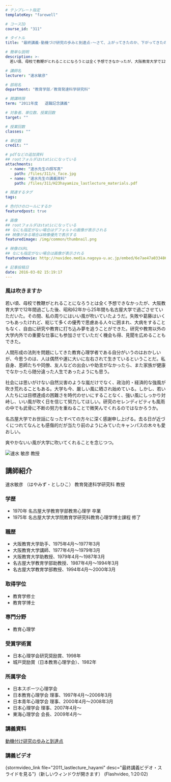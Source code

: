 ```yaml
---
# テンプレート指定
templateKey: "farewell"

# コースID
course_id: "311"

# タイトル
title: "最終講義-動機づけ研究の歩みと到達点-〜さて、上がってきたのか、下がってきたのか〜"

# 簡単な説明
description: >-
  若い頃、母校で教鞭がとれることになろうとは全く予想できなかったが、大阪教育大学で12年間過ごした後、昭和62年から25年間も名古屋大学で過ごさせていただいた。その間、私の周りにはいい風が吹いていた...

# 講師名
lecturer: "速水敏彦"

# 部局名
department: "教育学部／教育発達科学研究科"

# 開講時限
term: "2011年度	退職記念講義"

# 対象者、単位数、授業回数
target: ""

# 授業回数
classes: ""

# 単位数
credit: ""

# pdfなどの追加資料
## rootフォルダはstaticになっている
attachments: 
  - name: "速水先生の顔写真" 
    path: /files/311/s_face.jpg
  - name: "速水先生の講義資料" 
    path: /files/311/H23hayamizu_lastlecture_materials.pdf

# 関連するタグ
tags:

# 色付けのロールにするか
featuredpost: true

# 画像
## rootフォルダはstaticになっている
## なにも指定がない場合はデフォルトの画像が表示される
## 映像がある場合は映像優先で表示する
featuredimage: /img/common/thumbnail.png

# 映像のURL
## なにも指定がない場合は画像が表示される
featuredmovie: http://nuvideo.media.nagoya-u.ac.jp/embed/6e7ae47a033486e2c2fa2a7e88abc3e5fd695172

# 記事投稿日
date: 2016-03-02 15:19:17
---
```


### 風は吹きますか

若い頃、母校で教鞭がとれることになろうとは全く予想できなかったが、大阪教育大学で12年間過ごした後、昭和62年から25年間も名古屋大学で過ごさせていただいた。その間、私の周りにはいい風が吹いていたようだ。失敗や葛藤はいくつもあったけれど、総じて多くの優秀で思慮ある人々に囲まれ、大病をすることもなく、自由に研究や教育に打ち込み夢を追うことができた。研究や教育以外の大学内外での重要な仕事にも参加させていただく機会も得、見聞を広めることもできた。

人間形成の法則を問題にしてきた教育心理学者である自分がいうのはおかしいが、今思うのは、人は偶然や運に大いに左右されて生きているということだ。私自身、恩師たちや同僚、友人などの出会いや助言がなかったら、また家族が健康でなかったら随分違った人生であったようにも思う。

社会には思いがけない自然災害のような嵐だけでなく、政治的・経済的な強風が吹き荒れることもある。大学も今、厳しい風に晒され始めている。しかし、若い人たちには目標達成の困難さを時代のせいにすることなく、強い風にしっかり対峙し、いい風が吹く日を信じて努力してほしい。研究のセレンディピティも風雨の中でも武骨に不断の努力を重ねることで微笑んでくれるのではなかろうか。

名古屋大学でお世話になったすべての方々に深く感謝申し上げる。去る日が近づくにつれてなんとも感傷的だが当たり前のようにみていたキャンパスの木々も愛おしい。

爽やかないい風が大学に吹いてくれることを念じつつ。


![速水 敏彦 教授](/files/311/s_face.jpg) 
## 講師紹介

速水敏彦 （はやみず・としひこ） 教育発達科学研究科 教授

### 学歴

* 1970年 名古屋大学教育学部教育心理学 卒業
* 1975年 名古屋大学大学院教育学研究科教育心理学博士課程 修了

### 職歴

* 大阪教育大学助手、1975年4月〜1977年3月
* 大阪教育大学講師、1977年4月〜1979年3月
* 大阪教育大学助教授、1979年4月〜1987年3月
* 名古屋大学教育学部助教授、1987年4月〜1994年3月
* 名古屋大学教育学部教授、1994年4月〜2000年3月

### 取得学位

* 教育学修士
* 教育学博士

### 専門分野

* 教育心理学

### 受賞学術賞

* 日本心理学会研究奨励賞、1998年
* 城戸奨励賞（日本教育心理学会）、1982年

### 所属学会

* 日本スポーツ心理学会
* 日本教育心理学会 理事、1997年4月〜2006年3月
* 日本青年心理学会 理事、2000年4月〜2008年3月
* 日本心理学会 理事、2007年4月〜
* 東海心理学会 会長、2009年4月〜


### 講義資料

[動機付け研究の歩みと到達点](/files/311/H23hayamizu_lastlecture_materials.pdf) 

### 講義ビデオ

{stormvideo_link file="2011_lastlecture_hayami" desc="最終講義ビデオ・スライドを見る"}（新しいウィンドウが開きます） (Flashvideo, 1:20:02)